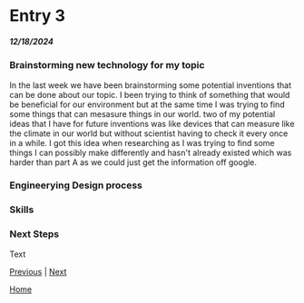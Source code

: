 # Entry 3
##### 12/18/2024

### Brainstorming new technology for my topic
In the last week we have been brainstorming some potential inventions that can be done about our topic. I been trying to think of something that would be beneficial for our environment but at the same time I was trying to find some things that can mesasure things in our world. two of my potential ideas that I have for future inventions was like devices that can measure like the climate in our world but without scientist having to check it every once in a while. I got this idea when researching as I was trying to find some things I can possibly make differently and hasn't already existed which was harder than part A as we could just get the information off google. 
### Engineerying Design process

### Skills

### Next Steps
Text

[Previous](entry02.md) | [Next](entry04.md)

[Home](../README.md)
